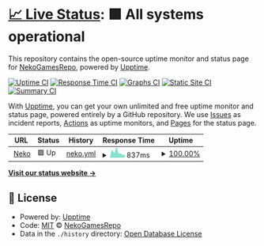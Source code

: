 # [📈 Live Status](https://NekoGamesRepo.github.io/status): <!--live status--> **🟩 All systems operational**

This repository contains the open-source uptime monitor and status page for [NekoGamesRepo](https://NekoGamesRepo.github.io/status), powered by [Upptime](https://github.com/upptime/upptime).

[![Uptime CI](https://github.com/NekoGamesRepo/status/workflows/Uptime%20CI/badge.svg)](https://github.com/NekoGamesRepo/status/actions?query=workflow%3A%22Uptime+CI%22)
[![Response Time CI](https://github.com/NekoGamesRepo/status/workflows/Response%20Time%20CI/badge.svg)](https://github.com/NekoGamesRepo/status/actions?query=workflow%3A%22Response+Time+CI%22)
[![Graphs CI](https://github.com/NekoGamesRepo/status/workflows/Graphs%20CI/badge.svg)](https://github.com/NekoGamesRepo/status/actions?query=workflow%3A%22Graphs+CI%22)
[![Static Site CI](https://github.com/NekoGamesRepo/status/workflows/Static%20Site%20CI/badge.svg)](https://github.com/NekoGamesRepo/status/actions?query=workflow%3A%22Static+Site+CI%22)
[![Summary CI](https://github.com/NekoGamesRepo/status/workflows/Summary%20CI/badge.svg)](https://github.com/NekoGamesRepo/status/actions?query=workflow%3A%22Summary+CI%22)

With [Upptime](https://upptime.js.org), you can get your own unlimited and free uptime monitor and status page, powered entirely by a GitHub repository. We use [Issues](https://github.com/NekoGamesRepo/status/issues) as incident reports, [Actions](https://github.com/NekoGamesRepo/status/actions) as uptime monitors, and [Pages](https://NekoGamesRepo.github.io/status) for the status page.

<!--start: status pages-->
<!-- This summary is generated by Upptime (https://github.com/upptime/upptime) -->
<!-- Do not edit this manually, your changes will be overwritten -->
<!-- prettier-ignore -->
| URL | Status | History | Response Time | Uptime |
| --- | ------ | ------- | ------------- | ------ |
| <img alt="" src="https://neko.games/wp-content/uploads/2023/01/neko.png" height="13"> [Neko](https://neko.games) | 🟩 Up | [neko.yml](https://github.com/NekoGamesRepo/status/commits/HEAD/history/neko.yml) | <details><summary><img alt="Response time graph" src="./graphs/neko/response-time-week.png" height="20"> 837ms</summary><br><a href="https://NekoGamesRepo.github.io/status/history/neko"><img alt="Response time 1568" src="https://img.shields.io/endpoint?url=https%3A%2F%2Fraw.githubusercontent.com%2FNekoGamesRepo%2Fstatus%2FHEAD%2Fapi%2Fneko%2Fresponse-time.json"></a><br><a href="https://NekoGamesRepo.github.io/status/history/neko"><img alt="24-hour response time 634" src="https://img.shields.io/endpoint?url=https%3A%2F%2Fraw.githubusercontent.com%2FNekoGamesRepo%2Fstatus%2FHEAD%2Fapi%2Fneko%2Fresponse-time-day.json"></a><br><a href="https://NekoGamesRepo.github.io/status/history/neko"><img alt="7-day response time 837" src="https://img.shields.io/endpoint?url=https%3A%2F%2Fraw.githubusercontent.com%2FNekoGamesRepo%2Fstatus%2FHEAD%2Fapi%2Fneko%2Fresponse-time-week.json"></a><br><a href="https://NekoGamesRepo.github.io/status/history/neko"><img alt="30-day response time 1777" src="https://img.shields.io/endpoint?url=https%3A%2F%2Fraw.githubusercontent.com%2FNekoGamesRepo%2Fstatus%2FHEAD%2Fapi%2Fneko%2Fresponse-time-month.json"></a><br><a href="https://NekoGamesRepo.github.io/status/history/neko"><img alt="1-year response time 1583" src="https://img.shields.io/endpoint?url=https%3A%2F%2Fraw.githubusercontent.com%2FNekoGamesRepo%2Fstatus%2FHEAD%2Fapi%2Fneko%2Fresponse-time-year.json"></a></details> | <details><summary><a href="https://NekoGamesRepo.github.io/status/history/neko">100.00%</a></summary><a href="https://NekoGamesRepo.github.io/status/history/neko"><img alt="All-time uptime 99.89%" src="https://img.shields.io/endpoint?url=https%3A%2F%2Fraw.githubusercontent.com%2FNekoGamesRepo%2Fstatus%2FHEAD%2Fapi%2Fneko%2Fuptime.json"></a><br><a href="https://NekoGamesRepo.github.io/status/history/neko"><img alt="24-hour uptime 100.00%" src="https://img.shields.io/endpoint?url=https%3A%2F%2Fraw.githubusercontent.com%2FNekoGamesRepo%2Fstatus%2FHEAD%2Fapi%2Fneko%2Fuptime-day.json"></a><br><a href="https://NekoGamesRepo.github.io/status/history/neko"><img alt="7-day uptime 100.00%" src="https://img.shields.io/endpoint?url=https%3A%2F%2Fraw.githubusercontent.com%2FNekoGamesRepo%2Fstatus%2FHEAD%2Fapi%2Fneko%2Fuptime-week.json"></a><br><a href="https://NekoGamesRepo.github.io/status/history/neko"><img alt="30-day uptime 100.00%" src="https://img.shields.io/endpoint?url=https%3A%2F%2Fraw.githubusercontent.com%2FNekoGamesRepo%2Fstatus%2FHEAD%2Fapi%2Fneko%2Fuptime-month.json"></a><br><a href="https://NekoGamesRepo.github.io/status/history/neko"><img alt="1-year uptime 99.88%" src="https://img.shields.io/endpoint?url=https%3A%2F%2Fraw.githubusercontent.com%2FNekoGamesRepo%2Fstatus%2FHEAD%2Fapi%2Fneko%2Fuptime-year.json"></a></details>

<!--end: status pages-->

[**Visit our status website →**](https://NekoGamesRepo.github.io/status)

## 📄 License

- Powered by: [Upptime](https://github.com/upptime/upptime)
- Code: [MIT](./LICENSE) © [NekoGamesRepo](https://NekoGamesRepo.github.io/status)
- Data in the `./history` directory: [Open Database License](https://opendatacommons.org/licenses/odbl/1-0/)
